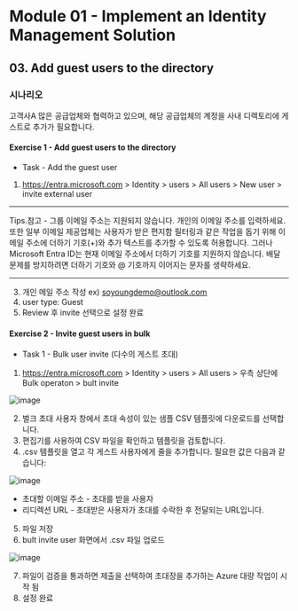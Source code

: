 # Module 01 - Implement an Identity Management Solution 
## 03. Add guest users to the directory 

### 시나리오 
고객사A 많은 공급업체와 협력하고 있으며, 해당 공급업체의 계정을 사내 디렉토리에 게스트로 추가가 필요합니다. 

#### Exercise 1 - Add guest users to the directory
* Task - Add the guest user

1. https://entra.microsoft.com > Identity > users > All users > New user > invite external user 

---

Tips.참고 - 그룹 이메일 주소는 지원되지 않습니다. 개인의 이메일 주소를 입력하세요. 또한 일부 이메일 제공업체는 사용자가 받은 편지함 필터링과 같은 작업을 돕기 위해 이메일 주소에 더하기 기호(+)와 추가 텍스트를 추가할 수 있도록 허용합니다. 그러나 Microsoft Entra ID는 현재 이메일 주소에서 더하기 기호를 지원하지 않습니다. 배달 문제를 방지하려면 더하기 기호와 @ 기호까지 이어지는 문자를 생략하세요.

---

3. 개인 메일 주소 작성 ex) soyoungdemo@outlook.com
4. user type: Guest
5. Review 후 invite 선택으로 설정 완료

#### Exercise 2 - Invite guest users in bulk
* Task 1 - Bulk user invite (다수의 게스트 초대)

1. https://entra.microsoft.com > Identity > users > All users > 우측 상단에 Bulk operaton > bult invite

![image](https://github.com/user-attachments/assets/07fd023a-3cbd-4264-bdbc-ec5de85037d0)

2. 벌크 초대 사용자 창에서 초대 속성이 있는 샘플 CSV 템플릿에 다운로드를 선택합니다.
3. 편집기를 사용하여 CSV 파일을 확인하고 템플릿을 검토합니다.
4. .csv 템플릿을 열고 각 게스트 사용자에게 줄을 추가합니다. 필요한 값은 다음과 같습니다:

![image](https://github.com/user-attachments/assets/b940387c-939c-4e48-aef8-3235ce518ca8)

* 초대할 이메일 주소 - 초대를 받을 사용자
* 리디렉션 URL - 초대받은 사용자가 초대를 수락한 후 전달되는 URL입니다.

5. 파일 저장
6. bult invite user 화면에서 .csv 파일 업로드

![image](https://github.com/user-attachments/assets/d476ed4e-66e7-4004-8dac-6b623ab8552f)

7. 파일이 검증을 통과하면 제출을 선택하여 초대장을 추가하는 Azure 대량 작업이 시작 됨
8. 설정 완료 

